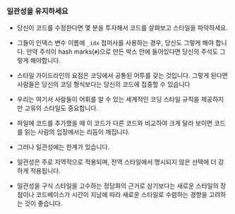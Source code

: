 <h3> 일관성을 유지하세요 </h3>

- 당신이 코드를 수정한다면 몇 분을 투자해서 코드를 살펴보고 스타일을 파악하세요.
- 그들이 인덱스 변수 이름에 `_idx` 접미사를 사용하는 경우, 당신도 그렇게 해야 합니다. 만약 주석이 hash marks(`#`)으로 만든 박스 안에 들어있다면 당신의 주석도 그렇게 해야합니다.

- 스타일 가이드라인의 요점은 코딩에서 공통된 어투를 갖는 것입니다. 그렇게 된다면 사람들은 당신의 코딩 형식보다는 당신의 코드에 집중할 수 있습니다
- 우리는 여기서 사람들이 어휘를 알 수 있는 세계적인 코딩 스타일 규칙을 제공하지만 고유의 스타일도 중요합니다.
- 파일에 코드를 추가했을 때 이 코드가 다른 코드와 비교하여 크게 달라 보이면 코드를 읽는 사람의 입장에서는 리듬이 깨집니다.

- 그러나 일관성에는 한계가 있습니다.
- 일관성은 주로 지역적으로 적용되며, 전역 스타일에서 명시되지 않은 선택에 더 강하게 적용됩니다.
- 일관성을 구식 스타일을 고수하는 정당화의 근거로 삼기보다는 새로운 스타일의 장점이나 코드베이스가 시간이 지남에 따라 새로운 스타일로 수렴하는 경향을 고려하는 것이 좋습니다.
